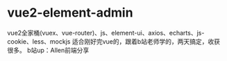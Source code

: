 # vue2-element-admin
vue2全家桶(vuex、vue-router)、js、element-ui、axios、echarts、js-cookie、less、mockjs
适合刚好完vue的，跟着b站老师学的，两天搞定，收获很多。
b站up：Allen前端分享
